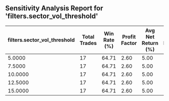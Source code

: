 ## Sensitivity Analysis Report for 'filters.sector_vol_threshold'

| filters.sector_vol_threshold | Total Trades | Win Rate (%) | Profit Factor | Avg Net Return (%) | Std Dev Return (%) |
|---|---|---|---|---|---|
| 5.0000 | 17 | 64.71 | 2.60 | 5.00 | 11.35 |
| 7.5000 | 17 | 64.71 | 2.60 | 5.00 | 11.35 |
| 10.0000 | 17 | 64.71 | 2.60 | 5.00 | 11.35 |
| 12.5000 | 17 | 64.71 | 2.60 | 5.00 | 11.35 |
| 15.0000 | 17 | 64.71 | 2.60 | 5.00 | 11.35 |